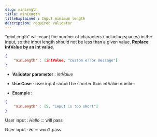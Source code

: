 ```yaml
---
slug: minLength
title: minLength
titleExplained : Input minimum length
description: required validator
---
```




“minLength” will count the number of characters (including spaces) in the input, so the input length should not be less than a given value, **Replace intValue by an int value.**

```JSON
{
    "minLength" : [intValue, "custom error message"]
}
```

* **Validator parameter** : _intValue_
  
* **Use Case** : user input should be shorter than intValue number
  
* **Example** :
  
```JSON
{
    "minLength" : [5, "input is too short"]
}
```


User input : _Hello_ ::: will pass

User input : _Hi_ ::: won't pass
